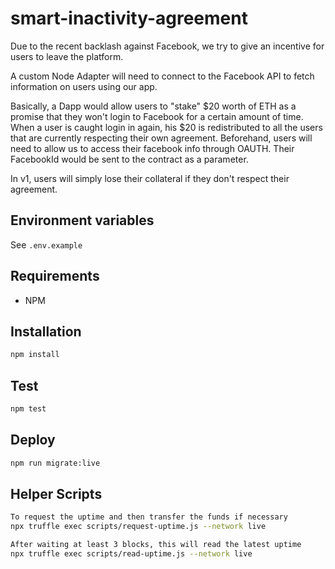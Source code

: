 # smart-inactivity-agreement

Due to the recent backlash against Facebook, we try to give an incentive for users to leave the platform.

A custom Node Adapter will need to connect to the Facebook API to fetch information on users using our app.

Basically, a Dapp would allow users to "stake" $20 worth of ETH as a promise that they won't login to Facebook for a certain amount of time. When a user is caught login in again, his $20 is redistributed to all the users that are currently respecting their own agreement. Beforehand, users will need to allow us to access their facebook info through OAUTH. Their FacebookId would be sent to the contract as a parameter.

In v1, users will simply lose their collateral if they don't respect their agreement.

## Environment variables

See `.env.example`

## Requirements

- NPM

## Installation

```bash
npm install
```

## Test

```bash
npm test
```

## Deploy

```bash
npm run migrate:live
```

## Helper Scripts

```bash
To request the uptime and then transfer the funds if necessary
npx truffle exec scripts/request-uptime.js --network live
```

```bash
After waiting at least 3 blocks, this will read the latest uptime
npx truffle exec scripts/read-uptime.js --network live
```
